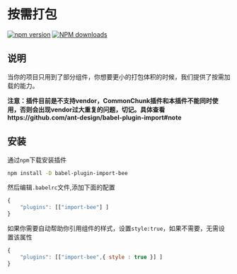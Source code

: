 # 按需打包

[![npm version](https://img.shields.io/npm/v/babel-plugin-import-bee.svg)](https://www.npmjs.com/package/babel-plugin-import-bee)
[![NPM downloads](http://img.shields.io/npm/dt/babel-plugin-import-bee.svg?style=flat)](https://npmjs.org/package/babel-plugin-import-bee)

## 说明

当你的项目只用到了部分组件，你想要更小的打包体积的时候，我们提供了按需加载的能力。

**注意：插件目前是不支持vendor，CommonChunk插件和本插件不能同时使用，否则会出现vendor过大重复的问题，切记。具体查看https://github.com/ant-design/babel-plugin-import#note**


## 安装

通过`npm`下载安装插件

```bash
npm install -D babel-plugin-import-bee
```

然后编辑`.babelrc`文件,添加下面的配置

```js
{
    "plugins": [["import-bee"] ]
}
```

如果你需要自动帮助你引用组件的样式，设置`style:true`，如果不需要，无需设置该属性

```js
{
    "plugins": [["import-bee",{ style : true }] ]
}
```